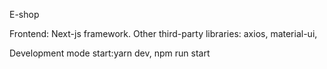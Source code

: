 E-shop

Frontend: Next-js framework. Other third-party libraries: axios, material-ui,

Development mode start:yarn dev, npm run start
